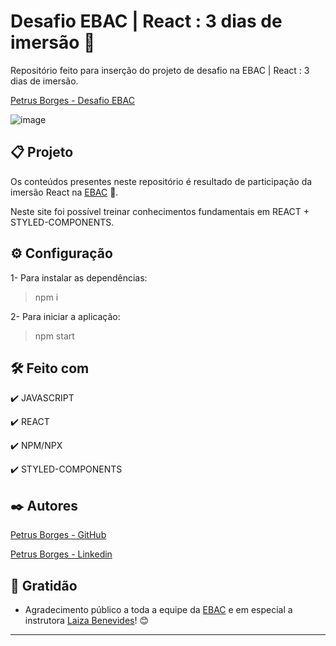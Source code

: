 # Desafio EBAC | React : 3 dias de imersão 🤘

Repositório feito para inserção do projeto de desafio na EBAC | React : 3 dias de imersão.

[Petrus Borges - Desafio EBAC](https://desafio-ebac-react-js.vercel.app)

![image](https://user-images.githubusercontent.com/105453766/184180636-a1e574b3-b892-4813-8823-39ed1ad9d443.png)

## 📋 Projeto

Os conteúdos presentes neste repositório é resultado de participação da imersão React na [EBAC](https://ebaconline.com.br/?utm_source=google&utm_medium=cpc&utm_campaign=course_0_all_google_search_all_brand_general&utm_content=c_11725014130%7Cadg_113925699836%7Cad_482740774273%7Cph_kwd-42555911%7Ckey_ebac%7Cdev_c%7Cpst_%7Crgnid_1001539%7Cplacement_&gclid=CjwKCAjw0dKXBhBPEiwA2bmObSb_COlWWbGddE1cN6V6n-QNXF3Jk3QmEgcAzAnJmVw1APAX2V7NrRoCJ90QAvD_BwE) 🤘.

Neste site foi possível treinar conhecimentos fundamentais em REACT + STYLED-COMPONENTS.

## ⚙ Configuração

1- Para instalar as dependências:

> npm i

2- Para iniciar a aplicação:

> npm start

## 🛠️ Feito com

✔️ JAVASCRIPT

✔️ REACT

✔️ NPM/NPX

✔️ STYLED-COMPONENTS

## ✒️ Autores

[Petrus Borges - GitHub](https://github.com/PetrusBorges)

[Petrus Borges - Linkedin](https://www.linkedin.com/in/petrusborgesmachado/)

## 🎁 Gratidão

- Agradecimento público a toda a equipe da [EBAC](https://ebaconline.com.br/?utm_source=google&utm_medium=cpc&utm_campaign=course_0_all_google_search_all_brand_general&utm_content=c_11725014130%7Cadg_113925699836%7Cad_482740774273%7Cph_kwd-42555911%7Ckey_ebac%7Cdev_c%7Cpst_%7Crgnid_1001539%7Cplacement_&gclid=CjwKCAjw0dKXBhBPEiwA2bmObSb_COlWWbGddE1cN6V6n-QNXF3Jk3QmEgcAzAnJmVw1APAX2V7NrRoCJ90QAvD_BwE) e em especial a instrutora [Laiza Benevides](https://www.linkedin.com/in/laiza-benevides-1957a11b2/?originalSubdomain=br)! 😊

---
